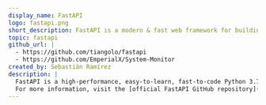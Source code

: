 ```yaml
---
display_name: FastAPI
logo: fastapi.png
short_description: FastAPI is a modern & fast web framework for building APIs with Python 3.7+ based on standard Python type hints.
topic: fastapi
github_url: |
  - https://github.com/tiangolo/fastapi
  - https://github.com/EmperialX/System-Monitor
created_by: Sebastián Ramírez
description: |
  FastAPI is a high-performance, easy-to-learn, fast-to-code Python 3.7+ framework ready for production. It boasts performance on par with NodeJS and Go, thanks to Starlette and Pydantic. FastAPI is intuitive and standards-based, following API standards like OpenAPI (previously known as Swagger) and JSON Schema.
  For more information, visit the [official FastAPI GitHub repository](https://github.com/tiangolo/fastapi), visit the [Tools created using FastApi](https://github.com/EmperialX/System-Monitor).
---
```

